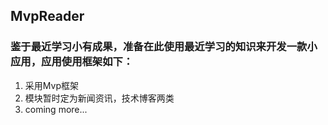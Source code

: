 ## MvpReader  

### 鉴于最近学习小有成果，准备在此使用最近学习的知识来开发一款小应用，应用使用框架如下：  
1. 采用Mvp框架
2. 模块暂时定为新闻资讯，技术博客两类
3. coming more...
